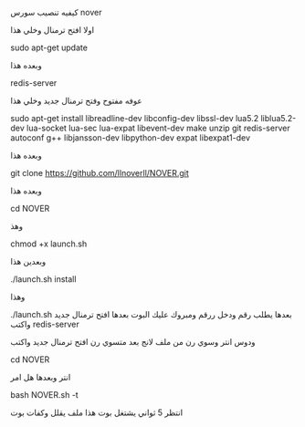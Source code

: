 كيفيه تنصيب  سورس nover

اولا افتح ترمنال وخلي هذا

 sudo apt-get update

وبعده هذا 

redis-server

عوفه مفتوح وفتح ترمنال جديد
وخلي هذا

sudo apt-get install libreadline-dev libconfig-dev libssl-dev lua5.2 liblua5.2-dev lua-socket lua-sec lua-expat libevent-dev make unzip git redis-server autoconf g++ libjansson-dev libpython-dev expat libexpat1-dev

وبعده هذا 

 git clone https://github.com/llnoverll/NOVER.git

وبعده هذا

 cd NOVER

وهذ 

 chmod +x launch.sh
 
وبعدين هذا

./launch.sh install

وهذا

 ./launch.sh
بعدها يطلب رقم ودخل ررقم ومبروك عليك البوت 
بعدها افتح ترمنال جديد واكتب 
redis-server

 ودوس انتر 
 وسوي رن من ملف لانج
بعد متسوي رن افتح ترمنال جديد واكتب 
 
 cd NOVER
 
انتر وبعدها هل امر 

 bash NOVER.sh -t
 
 انتظر 5 ثواني يشتغل بوت 
هذا ملف يقلل وكفات بوت 

